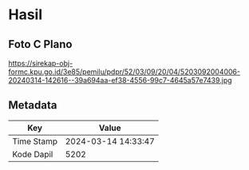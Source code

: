 # Hasil

## Foto C Plano

https://sirekap-obj-formc.kpu.go.id/3e85/pemilu/pdpr/52/03/09/20/04/5203092004006-20240314-142616--39a694aa-ef38-4556-99c7-4645a57e7439.jpg


## Metadata

| Key        | Value               |
| ---------- | ------------------- |
| Time Stamp | 2024-03-14 14:33:47 |
| Kode Dapil | 5202                |




